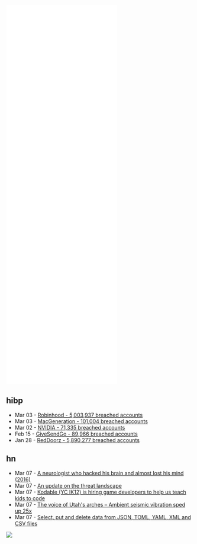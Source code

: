 ![Metrics](https://raw.githubusercontent.com/phixion/phixion/master/metrics.svg)

## hibp

<!--
for https://github.com/phixion/phixion/blob/main/.github/workflows/feeds.yml
-->
<!--START_SECTION:haveibeenpwnd-->
- Mar 03 - [Robinhood - 5,003,937 breached accounts](https://haveibeenpwned.com/PwnedWebsites#Robinhood)
- Mar 03 - [MacGeneration - 101,004 breached accounts](https://haveibeenpwned.com/PwnedWebsites#MacGeneration)
- Mar 02 - [NVIDIA - 71,335 breached accounts](https://haveibeenpwned.com/PwnedWebsites#NVIDIA)
- Feb 15 - [GiveSendGo - 89,966 breached accounts](https://haveibeenpwned.com/PwnedWebsites#GiveSendGo)
- Jan 28 - [RedDoorz - 5,890,277 breached accounts](https://haveibeenpwned.com/PwnedWebsites#RedDoorz)
<!--END_SECTION:haveibeenpwnd-->

## hn

<!--
for https://github.com/phixion/phixion/blob/main/.github/workflows/feeds.yml
-->
<!--START_SECTION:hn-->
- Mar 07 - [A neurologist who hacked his brain and almost lost his mind (2016)](https://www.wired.com/2016/01/phil-kennedy-mind-control-computer/)
- Mar 07 - [An update on the threat landscape](https://blog.google/threat-analysis-group/update-threat-landscape-ukraine/)
- Mar 07 - [Kodable (YC IK12) is hiring game developers to help us teach kids to code](https://www.indeed.com/viewjob?t=senior+game+developer&jk=90675a990f5b7fb6&_ga=2.111768833.403711911.1646594062-903361712.1645574492)
- Mar 07 - [The voice of Utah's arches – Ambient seismic vibration sped up 25x](https://geohazards.earth.utah.edu/tones/)
- Mar 07 - [Select, put and delete data from JSON, TOML, YAML, XML and CSV files](https://github.com/TomWright/dasel)
<!--END_SECTION:hn-->

<!--
for https://yhype.me
-->
![](https://hit.yhype.me/github/profile?user_id=13013670)
